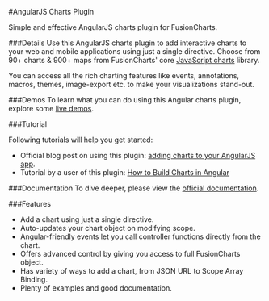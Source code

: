 #AngularJS Charts Plugin

Simple and effective AngularJS charts plugin for FusionCharts.

###Details
Use this AngularJS charts plugin to add interactive charts to your web and mobile applications using just a single directive. Choose from 90+ charts & 900+ maps from FusionCharts' core [JavaScript charts](http://www.fusioncharts.com/) library.

 You can access all the rich charting features like events, annotations, macros, themes, image-export etc. to make your visualizations stand-out.

###Demos
To learn what you can do using this Angular charts plugin, explore some [live demos](http://www.fusioncharts.com/angularjs-charts/).

###Tutorial

Following tutorials will help you get started:

- Official blog post on using this plugin: [adding charts to your AngularJS app](http://www.fusioncharts.com/blog/2015/03/angular-fusioncharts/).
- Tutorial by a user of this plugin: [How to Build Charts in Angular](https://davidwalsh.name/angular-charts)

###Documentation
To dive deeper, please view the [official documentation](http://www.fusioncharts.com/dev/using-with-javascript-libraries/angularjs/introduction.html).


###Features

 - Add a chart using just a single directive. 
 - Auto-updates your chart object on modifying scope. 
 - Angular-friendly events let you call controller functions directly from the chart. 
 - Offers advanced control by giving you access to full FusionCharts object. 
 - Has variety of ways to add a chart, from JSON URL to Scope Array Binding. 
 - Plenty of examples and good documentation.
